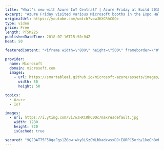 ```yaml
---
title: "What's new with Azure IoT Central? | Azure Friday at Build 2018"
excerpt: "Azure Friday visited various Microsoft booths in the Expo Hall at Build 2018 to learn what's new. In this episode, Scott Hanselman gets an update on Azure IoT Central from Miriam Berhane Russom.  For more information, see:  • Azure IoT Central https://aka.ms/azfr/418/01  • Azure IoT Central docs https://aka.ms/azfr/418/02"
originalUrl: https://youtube.com/watch?v=wJHXCRhC0Qc
type: video
price: Free
length: PT5M22S
publishedDateTime: 2018-07-16T15:50:04Z
heat: 50

featuredContent: "<iframe width=\"800\" height=\"500\" frameborder=\"0\" src=\"https://www.youtube.com/embed/wJHXCRhC0Qc\" allow=\"accelerometer; autoplay; encrypted-media; gyroscope; picture-in-picture\" allowfullscreen></iframe>"

provider:
  name: Microsoft
  domain: microsoft.com
  images:
    - url: https://smartableai.github.io/microsoft-azure/assets/images/organizations/microsoft.com-50x50.jpg
      width: 50
      height: 50

topics:
  - Azure
  - IoT

images:
  - url: https://i.ytimg.com/vi/wJHXCRhC0Qc/maxresdefault.jpg
    width: 1280
    height: 720
    isCached: true

secured: "9QJBAT75F58qaFgs1Z0ow+wky0LSzCWLbkadxwsxDJ+E8RPC5orb/1keCh8vMyDpYT8np9g/umtLGQ9T4THU1Uh+W01HnaPanxU+rrkU3mtYgOOYNLOoVtppEJ458pspernwn6d4wZcT/weqnxRMxHsyw7Us1JskKtqJ2Zsz6RfvetBhS7k16bOlqVPvKc7Ry4R4mm7cYlqyjkF8jMgHQMvEX2lAJUYyTSC+u+T4w4C7u/kQKCwFSo2VKynElVfabKCt9LqDb5Clqf/m4RP8Sxx2yvqHwgvgBR2traSD81UF14B8N+J8dptQGqPB5Ehy6TFA975+p4az9k190az++k5/tuLWg67v9Um5MnFCohb/P9GmbN6GU5wo89DTryGFybQb0y9T5q2ZaUSL2fs/qpT5BnNzcUmEZRNZQsO8hBc=;4SGxwhrBJGI3oW+Mz8DkEQ=="
---
```


